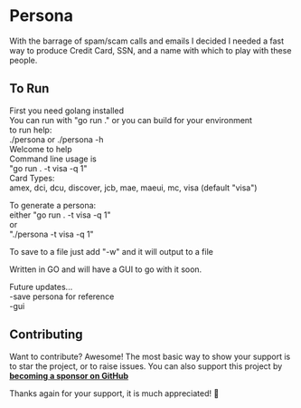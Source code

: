 # Persona
With the barrage of spam/scam calls and emails I decided I needed a fast way to produce Credit Card, SSN, and a name with which to play with these people.

## To Run
First you need golang installed<br>
You can run with "go run ." or you can build for your environment<br>
to run help:<br>
./persona or ./persona -h<br>
Welcome to help<br>
Command line usage is<br>
"go run . -t visa -q 1"<br>
Card Types:<br>
amex, dci, dcu, discover, jcb, mae, maeui, mc, visa (default "visa")<br>

To generate a persona:<br>
either "go run . -t visa -q 1"<br>
or<br>
"./persona -t visa -q 1"<br>

To save to a file just add "-w" and it will output to a file

Written in GO and will have a GUI to go with it soon.<br>

Future updates...<br>
-save persona for reference<br>
-gui

## Contributing

Want to contribute? Awesome! The most basic way to show your support is to star
the project, or to raise issues. You can also support this project by
[**becoming a sponsor on GitHub**](https://github.com/sponsors/fizzywhizbang)

Thanks again for your support, it is much appreciated! :pray: